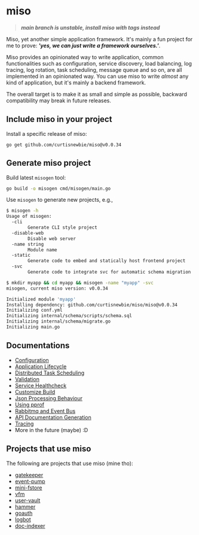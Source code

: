 # miso

> ***main branch is unstable, install miso with tags instead***

Miso, yet another simple application framework. It's mainly a fun project for me to prove: ***'yes, we can just write a framework ourselves.'***.

Miso provides an opinionated way to write application, common functionalities such as configuration, service discovery, load balancing, log tracing, log rotation, task scheduling, message queue and so on, are all implemented in an opinionated way. You can use miso to write *almost* any kind of application, but it's mainly a backend framework.

The overall target is to make it as small and simple as possible, backward compatibility may break in future releases.

## Include miso in your project

Install a specific release of miso:

```
go get github.com/curtisnewbie/miso@v0.0.34
```

## Generate miso project

Build latest `misogen` tool:

```sh
go build -o misogen cmd/misogen/main.go
```

Use `misogen` to generate new projects, e.g.,

```sh
$ misogen -h
Usage of misogen:
  -cli
        Generate CLI style project
  -disable-web
        Disable web server
  -name string
        Module name
  -static
        Generate code to embed and statically host frontend project
  -svc
        Generate code to integrate svc for automatic schema migration

$ mkdir myapp && cd myapp && misogen -name "myapp" -svc
misogen, current miso version: v0.0.34

Initialized module 'myapp'
Installing dependency: github.com/curtisnewbie/miso/miso@v0.0.34
Initializing conf.yml
Initializing internal/schema/scripts/schema.sql
Initializing internal/schema/migrate.go
Initializing main.go
```

## Documentations

- [Configuration](./doc/config.md)
- [Application Lifecycle](./doc/lifecycle.md)
- [Distributed Task Scheduling](./doc/dtask.md)
- [Validation](./doc/validate.md)
- [Service Healthcheck](./doc/health.md)
- [Customize Build](./doc/customize_build.md)
- [Json Processing Behaviour](./doc/json.md)
- [Using pprof](./doc/pprof.md)
- [Rabbitmq and Event Bus](./doc/rabbitmq.md)
- [API Documentation Generation](./doc/api_doc_gen.md)
- [Tracing](./doc/trace.md)
- More in the future (maybe) :D

## Projects that use miso

The following are projects that use miso (mine tho):

- [gatekeeper](https://github.com/curtisnewbie/gatekeeper)
- [event-pump](https://github.com/curtisnewbie/event-pump)
- [mini-fstore](https://github.com/curtisnewbie/mini-fstore)
- [vfm](https://github.com/curtisnewbie/vfm)
- [user-vault](https://github.com/curtisnewbie/user-vault)
- [hammer](https://github.com/curtisnewbie/hammer)
- [goauth](https://github.com/curtisnewbie/goauth)
- [logbot](https://github.com/curtisnewbie/logbot)
- [doc-indexer](https://github.com/curtisnewbie/doc-indexer)
